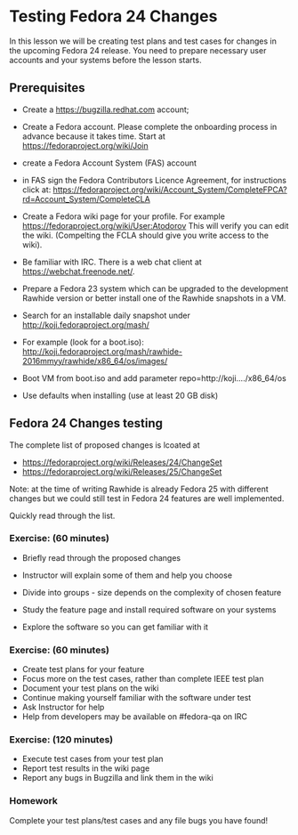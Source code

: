 # Testing Fedora 24 Changes

In this lesson we will be creating test plans and test cases for changes in the
upcoming Fedora 24 release. You need to prepare necessary user accounts and your
systems before the lesson starts.

## Prerequisites

* Create a https://bugzilla.redhat.com account;
* Create a Fedora account. Please complete the onboarding process in advance
because it takes time. Start at https://fedoraproject.org/wiki/Join
 * create a Fedora Account System (FAS) account
 * in FAS sign the Fedora Contributors Licence Agreement,
for instructions click at:
https://fedoraproject.org/wiki/Account_System/CompleteFPCA?rd=Account_System/CompleteCLA

* Create a Fedora wiki page for your profile. For example
https://fedoraproject.org/wiki/User:Atodorov
This will verify you can edit the wiki. (Compelting the FCLA should
give you write access to the wiki).

* Be familiar with IRC. There is a web chat client at
https://webchat.freenode.net/.


* Prepare a Fedora 23 system which can be upgraded to the development Rawhide
version or better install one of the Rawhide snapshots in a VM.
 * Search for an installable daily snapshot under
    http://koji.fedoraproject.org/mash/
 * For example (look for a boot.iso):
http://koji.fedoraproject.org/mash/rawhide-2016mmyy/rawhide/x86_64/os/images/
 * Boot VM from boot.iso and add parameter repo=http://koji..../x86_64/os
 * Use defaults when installing (use at least 20 GB disk)


## Fedora 24 Changes testing

The complete list of proposed changes is lcoated at
* https://fedoraproject.org/wiki/Releases/24/ChangeSet
* https://fedoraproject.org/wiki/Releases/25/ChangeSet

Note: at the time of writing Rawhide is already Fedora 25 with different
changes but we could still test in Fedora 24 features are well implemented.


Quickly read through the list.

### Exercise: (60 minutes)

* Briefly read through the proposed changes
* Instructor will explain some of them and help you choose

* Divide into groups - size depends on the complexity of
chosen feature

* Study the feature page and install required software
on your systems
* Explore the software so you can get familiar with it


### Exercise: (60 minutes)

* Create test plans for your feature
* Focus more on the test cases, rather than complete IEEE test plan
* Document your test plans on the wiki
* Continue making yourself familiar with the software under test
* Ask Instructor for help
* Help from developers may be available on #fedora-qa on IRC

### Exercise: (120 minutes)

* Execute test cases from your test plan
* Report test results in the wiki page
* Report any bugs in Bugzilla and link them in the wiki

### Homework

Complete your test plans/test cases and any file bugs you have found!
